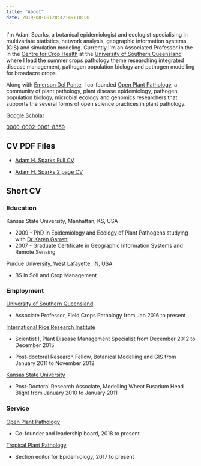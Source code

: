 ```yaml
---
title: "About"
date: 2019-08-08T20:42:49+10:00
---
```


I'm Adam Sparks, a botanical epidemiologist and ecologist specialising in multivariate statistics, network analysis, geographic information systems (GIS) and simulation modeling. Currently I'm an Associated Professor in the in the [Centre for Crop Health](https://www.facebook.com/CCHUSQ/) at the [University of Southern Queensland](https://www.usq.edu.au) where I lead the summer crops pathology theme researching integrated disease management, pathogen population biology and pathogen modelling for broadacre crops.
  
Along with [Emerson Del Ponte](https://delpontelab.netlify.com), I co-founded [Open Plant Pathology](https://openplantpathology.org/), a community of plant pathology, plant disease epidemiology, pathogen population biology, microbial ecology and genomics researchers that supports the several forms of open science practices in plant pathology.

<i class="ai ai-google-scholar"></i> [Google Scholar](https://scholar.google.com/citations?user=TQQzkCwAAAAJ&hl=en)  

<i class="ai ai-orcid"></i> [0000-0002-0061-8359](https://orcid.org/0000-0002-0061-8359)  

## CV PDF Files

* [Adam H. Sparks Full CV](static/files/CV/AHSparks_CV.pdf)

* [Adam H. Sparks 2 page CV](static/files/CV/AHSparks_2_Page_CV.pdf)

## Short CV

### Education

Kansas State University, Manhattan, KS, USA  

  * 2009 - PhD in Epidemiology and Ecology of Plant Pathogens studying with [Dr Karen Garrett](https://www.garrettlab.com/garrett/)
  * 2007 - Graduate Certificate in Geographic Information Systems and Remote Sensing

Purdue University, West Lafayette, IN, USA  

  * BS in Soil and Crop Management

### Employment

[University of Southern Queensland](https://usq.edu.au/)  

  * Associate Professor, Field Crops Pathology from Jan 2016 to present

[International Rice Research Institute](https://irri.org/)  

  * Scientist I, Plant Disease Management Specialist from December 2012 to December 2015  
  
  * Post-doctoral Research Fellow, Botanical Modelling and GIS from January 2011 to November 2012  
  
[Kansas State University](https://www.plantpath.k-state.edu)  

  * Post-Doctoral Research Associate, Modelling Wheat Fusarium Head Blight from January 2010 to January 2011  

### Service

[Open Plant Pathology](https://openplantpathology.org/)

  * Co-founder and leadership board, 2018 to present  

[Tropical Plant Pathology](https://www.springer.com/life+sciences/plant+sciences/journal/40858)  
  
  * Section editor for Epidemiology, 2017 to present  
